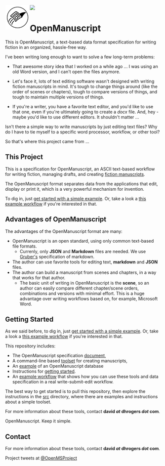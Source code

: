 <img src="https://travis-ci.com/openmanuscript/openmanuscript.svg?branch=master">

<img src="img/logo.png" width="80" align="left">

# OpenManuscript

This is OpenManuscript, a text-based data format specification for writing
fiction in an organized, hassle-free way.

I've been writing long enough to want to solve a few long-term problems:

- That awesome story idea that I worked on a while ago ... I was using an old Word
  version, and I can't open the files anymore.

- Let's face it, lots of text editing software wasn't designed with writing 
  fiction manuscripts in mind. It's tough to change things around (like the 
  order of scenes or chapters), tough to compare versions of things, and 
  tough to maintain multiple versions of things.

- If you're a writer, you have a favorite text editor, and you'd like to use
  that one, even if you're ultimately going to create a *docx* file. And, hey - 
  maybe you'd like to use different editors. It shouldn't matter ...

Isn't there a simple way to write manuscripts by just editing text files? Why do
I have to tie myself to a specific word processor, workflow, or other tool?

So that's where this project came from ...

## This Project

This is a specification for OpenManuscript, an ASCII text-based workflow for 
writing fiction, managing drafts, and creating 
[fiction manuscripts](https://www.shunn.net/format/story.html).

The OpenManuscript format separates data from the applications that edit,
display or print it, which is a very powerful mechanism for invention.

To dig in, just [get started with a simple example](getting_started.md). Or,
take a look a [this example workflow](workflow.md) if you're interested in that.

## Advantages of OpenManuscript

The advantages of the OpenManuscript format are many:

- OpenManuscript is an open standard, using only common text-based file formats.
  - Currenly, only **JSON** and **Markdown** files are needed. We use
    [Gruber's](https://daringfireball.net/projects/markdown/) specification of
    markdown.
- The author can use favorite tools for editing text, **markdown** and **JSON**
  files.
- The author can build a manuscript from scenes and chapters, in a way that
  works for that author.
  - The basic unit of writing in OpenManuscript is the **scene**, so an author
    can easily compare different chapter/scene orders, combinations and versions 
    with minimal effort. This is a huge advantage over writing workflows based on, 
    for example, Microsoft Word.


## Getting Started 

As we said before, to dig in, just [get started with a simple example](getting_started.md). Or,
take a look a [this example workflow](workflow.md) if you're interested in that.

This repository includes: 

- The OpenManuscript specification [document](spec/2-0.md), 
- A command-line based [toolset](src) for creating manuscripts, 
- An [example](example) of an OpenManuscript database 
- Instructions for [getting started](getting_started.md). 
- An [example workflow](workflow.md) that shows how you can use these
  tools and data specification in a real write-submit-edit workflow.

The best way to get started is to pull this repository, then explore the
instructions in the [src](src) directory, where there are examples and
instructions about a simple toolset.

For more information about these tools, contact **david *at* dhrogers *dot*
com**.

OpenManuscript. Keep it simple.

## Contact

For more information about these tools, contact **david *at* dhrogers *dot*
com**.

Project tweets at [@OpenMSProject](https://twitter.com/openmsproject)
